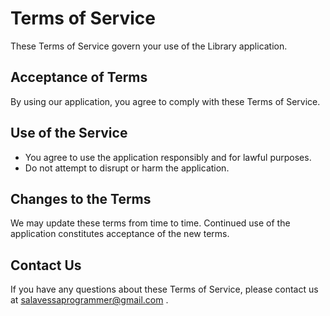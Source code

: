# Terms of Service

These Terms of Service govern your use of the Library application.

## Acceptance of Terms
By using our application, you agree to comply with these Terms of Service.

## Use of the Service
- You agree to use the application responsibly and for lawful purposes.
- Do not attempt to disrupt or harm the application.

## Changes to the Terms
We may update these terms from time to time. Continued use of the application constitutes acceptance of the new terms.

## Contact Us
If you have any questions about these Terms of Service, please contact us at salavessaprogrammer@gmail.com .
